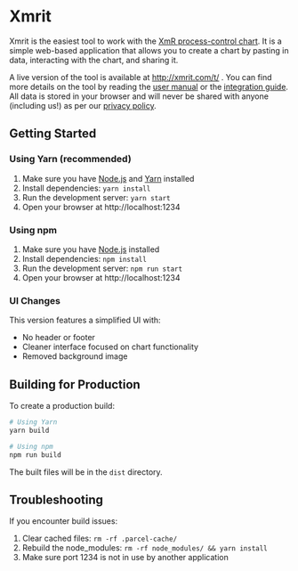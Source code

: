 # Xmrit

Xmrit is the easiest tool to work with the [XmR process-control chart](https://xmrit.com/about/). It is a simple web-based application that allows you to create a chart by pasting in data, interacting with the chart, and sharing it.

A live version of the tool is available at http://xmrit.com/t/ . You can find more details on the tool by reading the [user manual](https://xmrit.com/manual/) or the [integration guide](https://xmrit.com/integration/). All data is stored in your browser and will never be shared with anyone (including us!) as per our [privacy policy](https://xmrit.com/privacy/).

## Getting Started

### Using Yarn (recommended)

1. Make sure you have [Node.js](https://nodejs.org/en/learn/getting-started/how-to-install-nodejs) and [Yarn](https://yarnpkg.com/getting-started/install) installed
2. Install dependencies: `yarn install`
3. Run the development server: `yarn start`
4. Open your browser at http://localhost:1234

### Using npm

1. Make sure you have [Node.js](https://nodejs.org/en/learn/getting-started/how-to-install-nodejs) installed
2. Install dependencies: `npm install`
3. Run the development server: `npm run start`
4. Open your browser at http://localhost:1234

### UI Changes

This version features a simplified UI with:
- No header or footer
- Cleaner interface focused on chart functionality
- Removed background image

## Building for Production

To create a production build:

```bash
# Using Yarn
yarn build

# Using npm
npm run build
```

The built files will be in the `dist` directory.

## Troubleshooting

If you encounter build issues:

1. Clear cached files: `rm -rf .parcel-cache/`
2. Rebuild the node_modules: `rm -rf node_modules/ && yarn install`
3. Make sure port 1234 is not in use by another application
